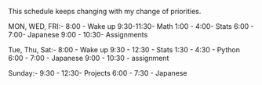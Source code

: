 This schedule keeps  changing with my change of priorities. 

MON, WED, FRI:-
8:00 - Wake up
9:30-11:30- Math
1:00 - 4:00- Stats
6:00 - 7:00- Japanese
9:00 - 10:30- Assignments


Tue, Thu, Sat:-
8:00 - Wake up
9:30 - 12:30 - Stats
1:30 - 4:30 - Python
6:00 - 7:00 - Japanese
9:00 - 10:30 - assignment

Sunday:-
9:30 - 12:30- Projects
6:00 - 7:30 - Japanese

